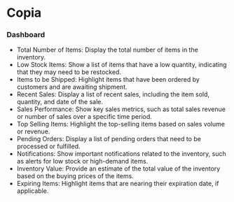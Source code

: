 # Copia


### Dashboard

-   Total Number of Items: Display the total number of items in the inventory.
-   Low Stock Items: Show a list of items that have a low quantity, indicating that they may need to be restocked.
-   Items to be Shipped: Highlight items that have been ordered by customers and are awaiting shipment.
-   Recent Sales: Display a list of recent sales, including the item sold, quantity, and date of the sale.
-   Sales Performance: Show key sales metrics, such as total sales revenue or number of sales over a specific time period.
-   Top Selling Items: Highlight the top-selling items based on sales volume or revenue.
-   Pending Orders: Display a list of pending orders that need to be processed or fulfilled.
-   Notifications: Show important notifications related to the inventory, such as alerts for low stock or high-demand items.
-   Inventory Value: Provide an estimate of the total value of the inventory based on the buying prices of the items.
-   Expiring Items: Highlight items that are nearing their expiration date, if applicable.
